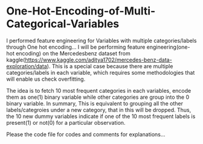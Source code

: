 # One-Hot-Encoding-of-Multi-Categorical-Variables
I performed feature engineering for Variables with multiple categories/labels through One hot encoding...
I will be performing feature engineering(one-hot encoding) on the Mercedesbenz dataset from kaggle(https://www.kaggle.com/aditya1702/mercedes-benz-data-exploration/data). This is a special case because there are multiple categories/labels in each variable, which requires some methodologies that will enable us check overfitting.

The idea is to fetch 10 most frequent categories in each variables, encode them as one(1) binary variable while other categories are group into the 0 binary variable. In summary, This is equivalent to grouping all the other labels/categroies under a new category, that in this will be dropped. Thus, the 10 new dummy variables indicate if one of the 10 most frequent labels is present(1) or not(0) for a particular observation.

Please the code file for codes and comments for explanations...
